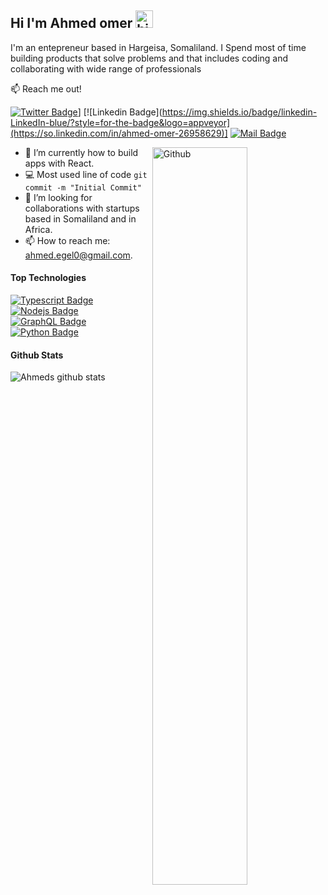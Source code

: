 ## Hi I'm Ahmed omer <img src="https://user-images.githubusercontent.com/1303154/88677602-1635ba80-d120-11ea-84d8-d263ba5fc3c0.gif" width="28px" alt="hi">

I'm an entepreneur based in Hargeisa, Somaliland. I Spend most of time building products that solve problems and that includes coding and collaborating with wide range of professionals 

:mailbox: Reach me out!

[![Twitter Badge](https://img.shields.io/badge/Twitter-Twitter-blue/?style=for-the-badge&logo=appveyor)](https://twitter.com/ahmege)] 
[![Linkedin Badge](https://img.shields.io/badge/linkedin-LinkedIn-blue/?style=for-the-badge&logo=appveyor](https://so.linkedin.com/in/ahmed-omer-26958629)]
[![Mail Badge](https://img.shields.io/badge/Mail-Mail-blue/?style=for-the-badge&logo=appveyor)](mailto:ahmed.ege0@gmail.com)

<img width="55%" align="right" alt="Github" src="https://raw.githubusercontent.com/onimur/.github/master/.resources/git-header.svg" />
<!-- TODO: Add last video link -->

- 🔭 I’m currently how to build apps with React. 
- :computer: Most used line of code `git commit -m "Initial Commit"`
- 🤔 I’m looking for collaborations with startups based in Somaliland and in Africa.
- 📫 How to reach me: ahmed.egel0@gmail.com.

#### Top Technologies

<!-- TODO: Make technologies links takes you to repositories -->

[![Typescript Badge](https://img.shields.io/badge/-Typescript-007acc?style=for-the-badge&labelColor=black&logo=typescript&logoColor=007acc)](#) [![Nodejs Badge](https://img.shields.io/badge/-Nodejs-3C873A?style=for-the-badge&labelColor=black&logo=node.js&logoColor=3C873A)](#) [![GraphQL Badge](https://img.shields.io/badge/-GraphQl-e535ab?style=for-the-badge&labelColor=black&logo=graphql&logoColor=e535ab)](#) [![Python Badge](https://img.shields.io/badge/-Flutter-3F79AC?style=for-the-badge&labelColor=black&logo=flutter&logoColor=3F79AC)](#) 


#### Github Stats

![Ahmeds github stats](https://github-readme-stats.vercel.app/api?username=ahmege&count_private=true&theme=tokyonight&hide=contribs,prs)


